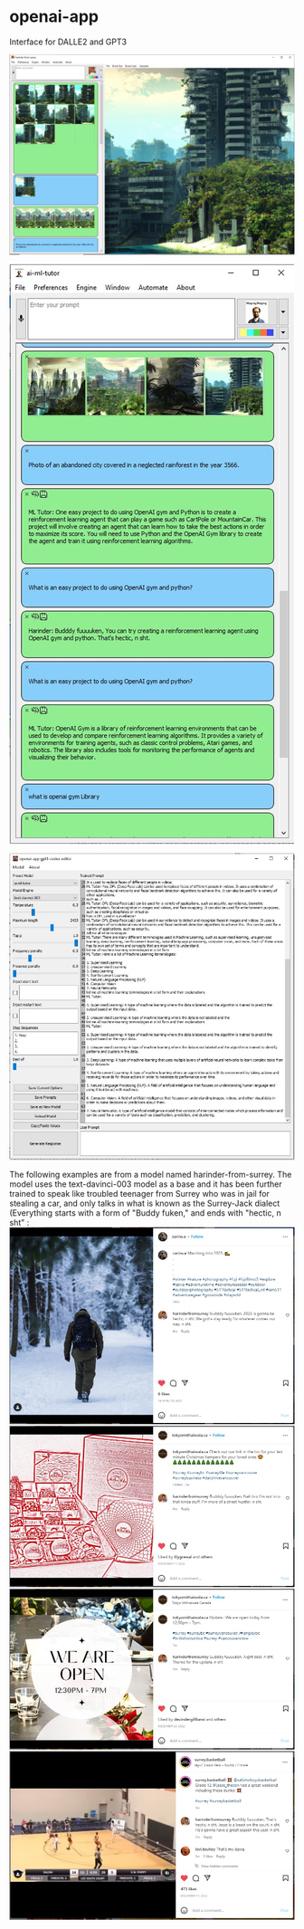 # openai-app
Interface for DALLE2 and GPT3

![image](https://github.com/asesli/openai-app/blob/main/app1.jpg)


![image](https://github.com/asesli/openai-app/blob/main/app2.jpg)


![image](https://github.com/asesli/openai-app/blob/main/app3.jpg)


The following examples are from a model named harinder-from-surrey. The model uses the text-davinci-003 model as a base and it has been further trained to speak like troubled teenager from Surrey who was in jail for stealing a car, and only talks in what is known as the Surrey-Jack dialect (Everything starts with a form of "Buddy fuken," and ends with "hectic, n sht" :
![image](https://github.com/asesli/openai-app/blob/main/harinder-instagram-example-5.jpg)
![image](https://github.com/asesli/openai-app/blob/main/harinder-instagram-example-7.jpg)
![image](https://github.com/asesli/openai-app/blob/main/harinder-instagram-example-8.jpg)
![image](https://github.com/asesli/openai-app/blob/main/harinder-instagram-example-10.jpg)
